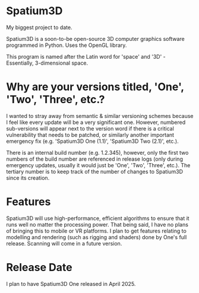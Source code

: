 # Spatium3D
My biggest project to date.

Spatium3D is a soon-to-be open-source 3D computer graphics software programmed in Python. Uses the OpenGL library.

This program is named after the Latin word for 'space' and '3D' - Essentially, 3-dimensional space.

# Why are your versions titled, 'One', 'Two', 'Three', etc.?
I wanted to stray away from semantic & similar versioning schemes because I feel like every update will be a very significant one. However, numbered sub-versions will appear next to the version word if there is a critical vulnerability that needs to be patched, or similarly another important emergency fix (e.g. 'Spatium3D One (1.1)', 'Spatium3D Two (2.1)', etc.).

There is an internal build number (e.g. 1.2.345), however, only the first two numbers of the build number are referenced in release logs (only during emergency updates, usually it would just be 'One', 'Two', 'Three', etc.). The tertiary number is to keep track of the number of changes to Spatium3D since its creation.

# Features
Spatium3D will use high-performance, efficient algorithms to ensure that it runs well no matter the processing power. That being said, I have no plans of bringing this to mobile or VR platforms. I plan to get features relating to modelling and rendering (such as rigging and shaders) done by One's full release. Scanning will come in a future version.

# Release Date
I plan to have Spatium3D One released in April 2025.
